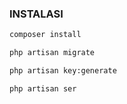 ### INSTALASI

```bash
composer install
```

```bash
php artisan migrate
```

```bash
php artisan key:generate
```

```bash
php artisan ser
```
